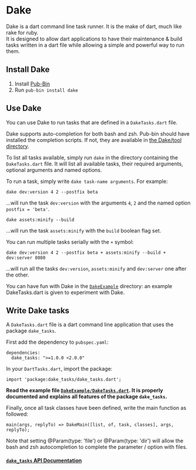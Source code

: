 
# Dake

Dake is a dart command line task runner. It is the make of dart, much like rake for ruby.  
It is designed to allow dart applications to have their maintenance & build tasks written in a dart file while allowing a simple and powerful way to run them.


## Install Dake

1. Install [Pub-Bin](https://github.com/SalomonBrys/dart-pub-bin)
2. Run `pub-bin install dake`


## Use Dake

You can use Dake to run tasks that are defined in a `DakeTasks.dart` file.

Dake supports auto-completion for both bash and zsh. Pub-bin should have installed the completion scripts. If not, they are available in [the Dake/tool directory](https://github.com/SalomonBrys/Dart-Dake/tree/master/Dake/tool).

To list all tasks available, simply run `dake` in the directory containing the `DakeTasks.dart` file. It will list all available tasks, their required arguments, optional arguments and named options.

To run a task, simply write `dake task-name arguments`. For example:

    dake dev:version 4 2 --postfix beta
    
...will run the task `dev:version` with the arguments `4`, `2` and the named option `postfix = 'beta'`.

    dake assets:minify --build

...will run the task `assets:minify` with the `build` boolean flag set.

You can run multiple tasks serially with the `+` symbol:

    dake dev:version 4 2 --postfix beta + assets:minify --build + dev:server 8080
    
...will run all the tasks `dev:version`, `assets:minify` and `dev:server` one after the other.

You can have fun with Dake in the [`DakeExample`](https://github.com/SalomonBrys/Dart-dake/tree/master/DakeExample) directory: an example DakeTasks.dart is given to experiment with Dake.


## Write Dake tasks

A `DakeTasks.dart` file is a dart command line application that uses the package `dake_tasks`.

First add the dependency to `pubspec.yaml`:

    dependencies:
      dake_tasks: ">=1.0.0 <2.0.0"

In your `DartTasks.dart`, import the package:
    
    import 'package:dake_tasks/dake_tasks.dart';

**Read the example file [`DakeExample/DakeTasks.dart`](https://github.com/SalomonBrys/Dart-dake/blob/master/DakeExample/DakeTasks.dart). It is properly documented and explains all features of the package `dake_tasks`.**

Finally, once all task classes have been defined, write the main function as followed:

    main(args, replyTo) => DakeMain([list, of, task, classes], args, replyTo);

Note that setting @Param(type: 'file') or @Param(type: 'dir') will allow the bash and zsh autocompletion to complete the parameter / option with files.

#### [`dake_tasks` API Documentation](http://www.dartdocs.org/documentation/dake_tasks/latest/index.html#dake_tasks/dake_tasks)
